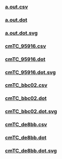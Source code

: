 ### [a.out.csv](a.out.csv)
### [a.out.dot](a.out.dot)
### [a.out.dot.svg](a.out.dot.svg)
### [cmTC_95916.csv](cmTC_95916.csv)
### [cmTC_95916.dot](cmTC_95916.dot)
### [cmTC_95916.dot.svg](cmTC_95916.dot.svg)
### [cmTC_bbc02.csv](cmTC_bbc02.csv)
### [cmTC_bbc02.dot](cmTC_bbc02.dot)
### [cmTC_bbc02.dot.svg](cmTC_bbc02.dot.svg)
### [cmTC_de8bb.csv](cmTC_de8bb.csv)
### [cmTC_de8bb.dot](cmTC_de8bb.dot)
### [cmTC_de8bb.dot.svg](cmTC_de8bb.dot.svg)
